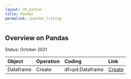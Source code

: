 ```yaml
---
layout: 20_python
title: Pandas
permalink: /pandas_listing
---
```


## Overview on Pandas

Status: October 2021


|  Object | Operation  | Coding |  Link | 
| :---            |    :--------   |  :--- |  :--- |  
| Dataframe | Create| df=pd.Dataframe |[Create]([Some](Link))| 


